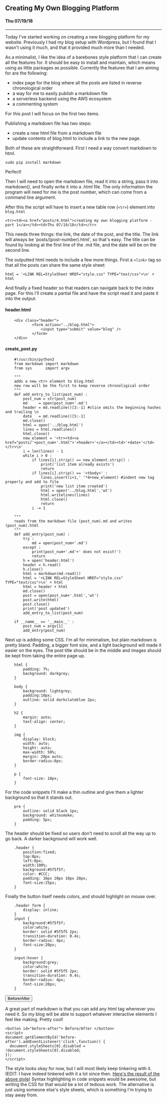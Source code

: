 ## Creating My Own Blogging Platform
#### Thu 07/19/18

---

Today I've started working on creating a new blogging platform for my website.
Previously I had my blog setup with Wordpress, but I found that I wasn't using it much,
and that it provided much more than I needed.

As a minimalist, I like the idea of a barebones style platform that I can create all the features
for. It should be easy to install and maintain, which means using as little packages as possible.
Currently the features that I am aiming for are the following:

* index page for the blog where all the posts are listed in reverse chronological order
* a way for me to easily publish a markdown file
* a serverless backend using the AWS ecosystem
* a commenting system

For this post I will focus on the first two items.

Publishing a markdown file has two steps:

* create a new html file from a markdown file
* update contents of blog.html to include a link to the new page.

Both of these are straightforward. First I need a way convert markdown to html.

    sudo pip install markdown

Perfect!

Then I will need to open the markdown file, read it into a string, pass it into markdown(),
and finally write it into a .html file. The only information the program will need for me
is the post number, which can come from a command line argument.

After this the script will have to insert a new table row (`<tr>`) element into `blog.html`

    <tr><td><a href="posts/4.html">creating my own blogging platform - part 1</a></td><td>Thu 07/19/18</td></tr>

This needs three things: the link, the date of the post, and the title.
The link will always be 'posts/(post-number).html', so that's easy. The title can be found by looking
at the first line of the .md file, and the date will be on the second line.

The outputted html needs to include a few more things. First a `<link>` tag so that all the posts
can share the same style sheet:

    html = '<LINK REL=StyleSheet HREF="style.css" TYPE="text/css">\n' + html

And finally a fixed header so that readers can navigate back to the index page. For this I'll create
a partial file and have the script read it and paste it into the output.

#### header.html

		<div class="header">
				<form action="../blog.html">
					<input type="submit" value="blog" />
				</form>
		</div>


#### create_post.py

		#!/usr/bin/python3
		from markdown import markdown
		from sys      import argv

		"""
		adds a new <tr> element to blog.html
		new row will be the first to keep reverse chronoligical order
		"""
		def add_entry_to_list(post_num) :
			post_num = str(post_num)
			md     = open(post_num+'.md')
			header = md.readline()[3:-1] #slice omits the beginning hashes and trailing \n
			date   = md.readline()[5:-1]
			md.close()
			html = open('../blog.html')
			lines = html.readlines()
			html.close()
			new_element = '<tr><td><a href="posts/'+post_num+'.html">'+header+'</a></td><td>'+date+'</td></tr>\n'
			i = len(lines) - 1
			while i > 0 :
				if lines[i].strip() == new_element.strip() :
					print('list item already exists')
					return
				if lines[i].strip() == '<tbody>' :
					lines.insert(i+1,' '*4+new_element) #indent new tag properly and add to file
					print('new list item created')
					html = open('../blog.html','wt')
					html.writelines(lines)
					html.close()
					return
				i -= 1

		"""
		reads from the markdown file (post_num).md and writes (post_num).html
		"""
		def add_entry(post_num) :
			try :
				md = open(post_num+'.md')
			except :
				print(post_num+'.md'+' does not exist!')
				return
			h = open('header.html')
			header = h.read()
			h.close()
			html = markdown(md.read())
			html = '<LINK REL=StyleSheet HREF="style.css" TYPE="text/css">\n' + html
			html = header + html
			md.close()
			post = open(post_num+'.html','wt')
			post.write(html)
			post.close()
			print('post updated')
			add_entry_to_list(post_num)

		if __name__ == '__main__' :
			post_num = argv[1]
			add_entry(post_num)

Next up is adding some CSS.  I'm all for minimalism, but plain markdown is pretty bland.
Padding, a bigger font size, and a light background will made it easier on the eyes.  The post
title should be in the middle and images should be kept from taking the entire page up.

		html {
			padding: 7%;
			background: darkgrey;
		}

		body {
			background: lightgrey;
			padding:10px;
			outline: solid darkslateblue 2px;
		}

		h2 {
			margin: auto;
			text-align: center;
		}

		img {
			display: block;
			width: auto;
			height: auto;
			max-width: 50%;
			margin: 20px auto;
			border-radius:8px;
		}

		p {
			font-size: 18px;
		}

For the code snippets I'll make a thin outline and give them a lighter background so
that it stands out.

		pre {
			outline: solid black 1px;
			background: whitesmoke;
			padding: 5px;
		}

The header should be fixed so users don't need to scroll all the way up to go back. A darker
background will work well.

		.header {
			position:fixed;
			top:0px;
			left:0px;
			width:100%;
			background:#5f5f5f;
			color: #CCC;
			padding: 10px 20px 10px 20px;
			font-size:25px;
		}

Finally the button itself needs colors, and should highlight on mouse over.

		.header form {
			display: inline;
		}
		input {
			background:#5f5f5f;
			color:white;
			border: solid #5f5f5 2px;
			transition-duration: 0.4s;
			border-radius: 4px;
			font-size:20px;
		}

		input:hover {
			background:grey;
			color:white;
			border: solid #5f5f5 2px;
			transition-duration: 0.4s;
			border-radius: 4px;
			font-size:20px;
		}


<button id="before-after"> Before/After </button>
<script>
document.getElementById('before-after').addEventListener('click',function() {
  document.styleSheets[0].disabled = !document.styleSheets[0].disabled;
});
</script>

A great part of markdown is that you can add any html tag whenever you need it. So my blog will
be able to support whatever interactive elements I feel like making. Pretty cool!

    <button id="before-after"> Before/After </button>
    <script>
    document.getElementById('before-after').addEventListener('click',function() {
      document.styleSheets[0].disabled = !document.styleSheets[0].disabled;
    });
    </script>

The style looks okay for now, but I will most likely keep tinkering with it. 
(EDIT: I have indeed tinkered with it a lot since then. <a href="old.html">Here's the result of the above style</a>) 
Syntax highlighting in code snippets would be awesome, but writing the CSS for that would be a lot of tedious work.
The alternative is just using someone else's style sheets, which is something I'm trying to
stay away from.
